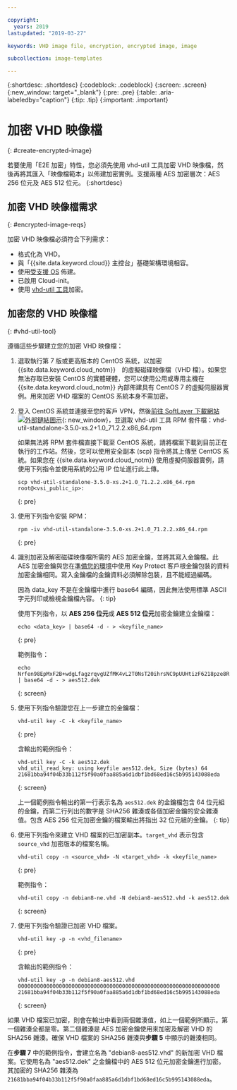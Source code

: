 ```yaml
---

copyright:
  years: 2019
lastupdated: "2019-03-27"

keywords: VHD image file, encryption, encrypted image, image

subcollection: image-templates

---
```


{:shortdesc: .shortdesc}
{:codeblock: .codeblock}
{:screen: .screen}
{:new_window: target="_blank"}
{:pre: .pre}
{:table: .aria-labeledby="caption"}
{:tip: .tip}
{:important: .important}


# 加密 VHD 映像檔 
{: #create-encrypted-image}

若要使用「E2E 加密」特性，您必須先使用 vhd-util 工具加密 VHD 映像檔，然後再將其匯入「映像檔範本」以佈建加密實例。支援兩種 AES 加密層次：AES 256 位元及 AES 512 位元。
{:shortdesc}

## 加密 VHD 映像檔需求
{: #encrypted-image-reqs}

加密 VHD 映像檔必須符合下列需求：

* 格式化為 VHD。
* 與「{{site.data.keyword.cloud}} 主控台」基礎架構環境相容。
* 使用[受支援 OS](/docs/infrastructure/image-templates/?topic=image-templates-preparing-and-importing-images#preparing-and-importing-images) 佈建。
* 已啟用 Cloud-init。
* 使用 [vhd-util 工具](/docs/infrastructure/image-templates?topic=image-templates-create-encrypted-image#vhd-util-tool)加密。

## 加密您的 VHD 映像檔
{: #vhd-util-tool}

遵循這些步驟建立您的加密 VHD 映像檔：

1. 選取執行第 7 版或更高版本的 CentOS 系統，以加密 {{site.data.keyword.cloud_notm}}　的虛擬磁碟映像檔（VHD 檔）。如果您無法存取已安裝 CentOS 的實體硬體，您可以使用公用或專用主機在 {{site.data.keyword.cloud_notm}} 內部佈建具有 CentOS 7 的虛擬伺服器實例。用來加密 VHD 檔案的 CentOS 系統本身不需加密。

2. 登入 CentOS 系統並連接至您的客戶 VPN，然後[前往 SoftLayer 下載網站 ![外部鏈結圖示](../../icons/launch-glyph.svg "外部鏈結圖示")](http://downloads.service.softlayer.com/citrix/xen/){: new_window}，並選取 vhd-util 工具 RPM 套件檔：vhd-util-standalone-3.5.0-xs.2+1.0_71.2.2.x86_64.rpm   

   如果無法將 RPM 套件檔直接下載至 CentOS 系統，請將檔案下載到目前正在執行的工作站。然後，您可以使用安全副本 (scp) 指令將其上傳至 CentOS 系統。如果您在 {{site.data.keyword.cloud_notm}} 使用虛擬伺服器實例，請使用下列指令並使用系統的公用 IP 位址進行此上傳。

   ```
   scp vhd-util-standalone-3.5.0-xs.2+1.0_71.2.2.x86_64.rpm root@<vsi_public_ip>:
   ```
   {: pre}

3. 使用下列指令安裝 RPM：

   ```
   rpm -iv vhd-util-standalone-3.5.0-xs.2+1.0_71.2.2.x86_64.rpm
   ```
   {: pre}

4. 識別加密及解密磁碟映像檔所需的 AES 加密金鑰，並將其寫入金鑰檔。此 AES 加密金鑰與您在[準備您的環境](/docs/infrastructure/image-templates?topic=image-templates-using-end-to-end-e2e-encryption-to-provision-an-encrypted-instance#preparing-your-environment)中使用 Key Protect 客戶根金鑰包裝的資料加密金鑰相同。寫入金鑰檔的金鑰資料必須解除包裝，且不能經過編碼。 

   因為 data_key 不是在金鑰檔中進行 base64 編碼，因此無法使用標準 ASCII 字元列印或檢視金鑰檔內容。
   {: tip}

   使用下列指令，以 **AES 256 位元**或 **AES 512 位元**加密金鑰建立金鑰檔： 
   
   ```
   echo <data_key> | base64 -d - > <keyfile_name>
   ```
   {: pre} 

   範例指令：

   ```
   echo Nrfen98EpMxF2B+wdgLfagzrqvgUZfMK4vL2T0NsT20ihrsNC9pUUHtizF6218pze8RLCgQ6kwxuE58IWLzgDA== | base64 -d - > aes512.dek
   ```
   {: screen}

5. 使用下列指令驗證您在上一步建立的金鑰檔：

   ```
   vhd-util key -C -k <keyfile_name>
   ```
   {: pre}

   含輸出的範例指令：

   ```
   vhd-util key -C -k aes512.dek
   vhd_util_read_key: using keyfile aes512.dek, Size (bytes) 64
   21681bba94f04b33b112f5f90a0faa885a6d1dbf1bd68ed16c5b995143088eda
   ```
   {: screen}

   上一個範例指令輸出的第一行表示名為 `aes512.dek` 的金鑰檔包含 64 位元組的金鑰，而第二行列出的數字是 SHA256 雜湊或各個加密金鑰的安全雜湊值。包含 AES 256 位元加密金鑰的檔案輸出將指出 32 位元組的金鑰。
   {: tip} 

6. 使用下列指令來建立 VHD 檔案的已加密副本。`target_vhd` 表示包含 `source_vhd` 加密版本的檔案名稱。

   ```
   vhd-util copy -n <source_vhd> -N <target_vhd> -k <keyfile_name>
   ```
   {: pre}    

   範例指令：

   ```
   vhd-util copy -n debian8-ne.vhd -N debian8-aes512.vhd -k aes512.dek
   ```
   {: screen}

7. 使用下列指令驗證已加密 VHD 檔案。

   ```
   vhd-util key -p -n <vhd_filename>
   ```
   {: pre}

   含輸出的範例指令：

   ```
   vhd-util key -p -n debian8-aes512.vhd
   0000000000000000000000000000000000000000000000000000000000000000
   21681bba94f04b33b112f5f90a0faa885a6d1dbf1bd68ed16c5b995143088eda
   ```
   {: screen}

如果 VHD 檔案已加密，則會在輸出中看到兩個雜湊值，如上一個範例所顯示。第一個雜湊全都是零。第二個雜湊是 AES 加密金鑰使用來加密及解密 VHD 的 SHA256 雜湊。確保 VHD 檔案的 SHA256 雜湊與**步驟 5** 中顯示的雜湊相同。

在**步驟 7** 中的範例指令，會建立名為 "debian8-aes512.vhd" 的新加密 VHD 檔案。它使用名為 "aes512.dek" 之金鑰檔中的 AES 512 位元加密金鑰進行加密。其加密的 SHA256 雜湊為 `21681bba94f04b33b112f5f90a0faa885a6d1dbf1bd68ed16c5b995143088eda`。
